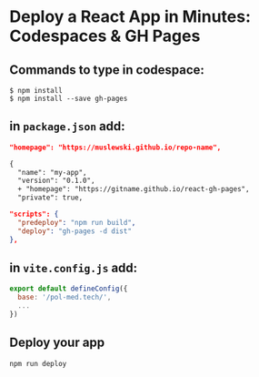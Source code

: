 # Deploy a React App in Minutes: Codespaces & GH Pages

## Commands to type in codespace:
```shell
$ npm install
$ npm install --save gh-pages
```


## in `package.json` add:
```json
"homepage": "https://muslewski.github.io/repo-name",
```
```diff
{
  "name": "my-app",
  "version": "0.1.0",
  + "homepage": "https://gitname.github.io/react-gh-pages",
  "private": true,
```

```json
"scripts": {
  "predeploy": "npm run build",
  "deploy": "gh-pages -d dist"
},
```


## in `vite.config.js` add:
```js
export default defineConfig({ 
  base: '/pol-med.tech/',
  ...
})
```

## Deploy your app
`npm run deploy`
